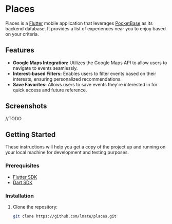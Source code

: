 # Places

Places is a [Flutter](https://flutter.dev/) mobile application that leverages [PocketBase](https://www.pocketbase.io/) as its backend database. It provides a list of experiences near you to enjoy based on your criteria.

## Features

- **Google Maps Integration:** Utilizes the Google Maps API to allow users to navigate to events seamlessly.
- **Interest-based Filters:** Enables users to filter events based on their interests, ensuring personalized recommendations.
- **Save Favorites:** Allows users to save events they're interested in for quick access and future reference.


## Screenshots

//TODO

## Getting Started

These instructions will help you get a copy of the project up and running on your local machine for development and testing purposes.

### Prerequisites

- [Flutter SDK](https://flutter.dev/docs/get-started/install)
- [Dart SDK](https://dart.dev/get-dart)

### Installation

1. Clone the repository:

   ```sh
   git clone https://github.com/lmate/places.git

